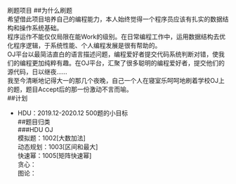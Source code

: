 刷题项目
##为什么刷题<br>
希望借此项目培养自己的编程能力，本人始终觉得一个程序员应该有扎实的数据结构和操作系统基础。<br>
程序运作不能仅仅局限在能Work的级别。在日常编程工作中，运用数据结构去优化程序逻辑，于系统性能、个人编程发展是很有帮助的。<br>
OJ平台以最简洁直白的语言描述问题，编程爱好者提交代码系统判断对错，使我们的编程更加纯粹有趣。在OJ平台，汇聚了很多聪明的编程爱好者，提交他们的
源代码，日以继夜......<br>
我至今清晰地记得大一的那几个夜晚，自己一个人在寝室乐呵呵地刷着学校OJ上的题，题目Accept后的那一份激动不言而喻。<br>
##计划<br>
* HDU：2019.12-2020.12 500题的小目标<br>
##题目归类<br>
###HDU OJ<br>
模拟题：1002[大数加法]<br>
动态规划：1003[区间和最大]<br>
快速幂：1005[矩阵快速幂]<br>
贪心：<br>
图论：<br>

